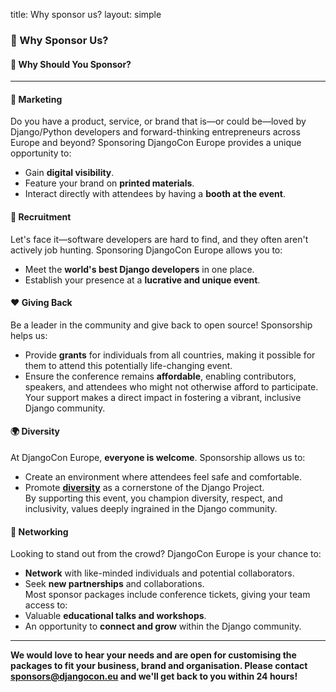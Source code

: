 title: Why sponsor us?
layout: simple

### 🌟 Why Sponsor Us?

#### 🤔 Why Should You Sponsor?
---
#### 📣 Marketing  
Do you have a product, service, or brand that is—or could be—loved by Django/Python developers and forward-thinking entrepreneurs across Europe and beyond? Sponsoring DjangoCon Europe provides a unique opportunity to:  
- Gain **digital visibility**.  
- Feature your brand on **printed materials**.  
- Interact directly with attendees by having a **booth at the event**.  

#### 💼 Recruitment  
Let's face it—software developers are hard to find, and they often aren't actively job hunting. Sponsoring DjangoCon Europe allows you to:  
- Meet the **world's best Django developers** in one place.  
- Establish your presence at a **lucrative and unique event**.  

#### ❤️ Giving Back  
Be a leader in the community and give back to open source! Sponsorship helps us:  
- Provide **grants** for individuals from all countries, making it possible for them to attend this potentially life-changing event.  
- Ensure the conference remains **affordable**, enabling contributors, speakers, and attendees who might not otherwise afford to participate.  
Your support makes a direct impact in fostering a vibrant, inclusive Django community.  

#### 🌍 Diversity  
At DjangoCon Europe, **everyone is welcome**. Sponsorship allows us to:  
- Create an environment where attendees feel safe and comfortable.  
- Promote **[diversity](https://www.python.org/community/diversity/)** as a cornerstone of the Django Project.  
By supporting this event, you champion diversity, respect, and inclusivity, values deeply ingrained in the Django community.  

#### 🤝 Networking  
Looking to stand out from the crowd? DjangoCon Europe is your chance to:  
- **Network** with like-minded individuals and potential collaborators.  
- Seek **new partnerships** and collaborations.  
Most sponsor packages include conference tickets, giving your team access to:  
- Valuable **educational talks and workshops**.  
- An opportunity to **connect and grow** within the Django community.

<!--

See detailed descriptions and custom opportunities in our Sponsorships Brochure:


[<center><button class="btn">Discover the Sponsorship Brochure (PDF)</button></center>](/static/docs/djc-sponsorship-brochure.pdf){:target="_blank"}

-->
---
**We would love to hear your needs and are open for customising the packages to fit your business, brand and organisation. Please contact <a href="mailto:sponsors@djangocon.eu" class="pages-links">sponsors@djangocon.eu</a> and we'll get back to you within 24 hours!**
